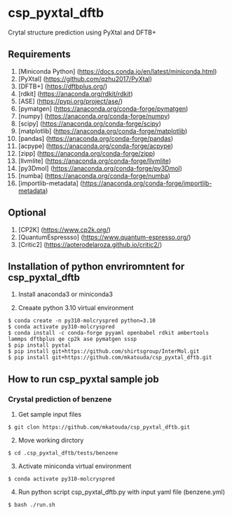 # csp_pyxtal_dftb
Crytal structure prediction using PyXtal and DFTB+

##  Requirements 
1.  [Miniconda Python]   (https://docs.conda.io/en/latest/miniconda.html)
2.  [PyXtal]             (https://github.com/qzhu2017/PyXtal)
3.  [DFTB+]              (https://dftbplus.org/)
4.  [rdkit]              (https://anaconda.org/rdkit/rdkit)
5.  [ASE]                (https://pypi.org/project/ase/)
6.  [pymatgen]           (https://anaconda.org/conda-forge/pymatgen)
7.  [numpy]              (https://anaconda.org/conda-forge/numpy)
8.  [scipy]              (https://anaconda.org/conda-forge/scipy)
9.  [matplotlib]         (https://anaconda.org/conda-forge/matplotlib)
10. [pandas]             (https://anaconda.org/conda-forge/pandas)
11. [acpype]             (https://anaconda.org/conda-forge/acpype)
12. [zipp]               (https://anaconda.org/conda-forge/zipp)
13. [llvmlite]           (https://anaconda.org/conda-forge/llvmlite)
14. [py3Dmol]            (https://anaconda.org/conda-forge/py3Dmol)
15. [numba]              (https://anaconda.org/conda-forge/numba)
16. [importlib-metadata] (https://anaconda.org/conda-forge/importlib-metadata)

## Optional
1.  [CP2K]               (https://www.cp2k.org/)
2.  [QuantumEspressso]   (https://www.quantum-espresso.org/)
3.  [Critic2]            (https://aoterodelaroza.github.io/critic2/)

## Installation of python envriromntent for csp_pyxtal_dftb
1. Install anaconda3 or miniconda3

2. Creaate python 3.10 virtual environment
```
$ conda create -n py310-molcryspred python=3.10
$ conda activate py310-molcryspred  
$ conda install -c conda-forge pyyaml openbabel rdkit ambertools lammps dftbplus qe cp2k ase pymatgen sssp  
$ pip install pyxtal  
$ pip install git+https://github.com/shirtsgroup/InterMol.git
$ pip install git+https://github.com/mkatouda/csp_pyxtal_dftb.git
```

## How to run csp_pyxtal sample job

### Crystal prediction of benzene
1. Get sample input files
```
$ git clon https://github.com/mkatouda/csp_pyxtal_dftb.git
```

2. Move working dirctory
```
$ cd .csp_pyxtal_dftb/tests/benzene  
```

3. Activate miniconda virtual environment
```
$ conda activate py310-molcryspred
```

4. Run python script csp_pyxtal_dftb.py with input yaml file (benzene.yml)
```
$ bash ./run.sh
```
